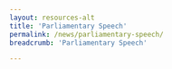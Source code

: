 ```yaml
---
layout: resources-alt
title: 'Parliamentary Speech'
permalink: /news/parliamentary-speech/
breadcrumb: 'Parliamentary Speech'

---
```


